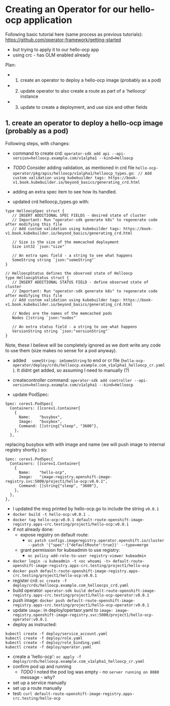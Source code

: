 # Creating an Operator for our hello-ocp application

Following basic tutorial here (same process as previous tutorials): https://github.com/operator-framework/getting-started
 - but trying to apply it to our hello-ocp app
 - using crc - has OLM enabled already

Plan:
 - 1. create an operator to deploy a hello-ocp image (probably as a pod)
 - 2. update operator to also create a route as part of a 'helloocp' instance
 - 3. update to create a deployment, and use size and other fields

## 1. create an operator to deploy a hello-ocp image (probably as a pod)

Following steps, with changes:
 - command to create crd: `operator-sdk add api --api-version=helloocp.example.com/v1alpha1 --kind=Helloocp`
 - _TODO_ Consider adding validation, as mentioned in crd file `hello-ocp-operator/pkg/apis/helloocp/v1alpha1/helloocp_types.go`: `	// Add custom validation using kubebuilder tags: https://book-v1.book.kubebuilder.io/beyond_basics/generating_crd.html`
 - adding an extra spec item to see how its handled.

 - updated crd helloocp_types.go with:
 ```
 type HelloocpSpec struct {
 	// INSERT ADDITIONAL SPEC FIELDS - desired state of cluster
 	// Important: Run "operator-sdk generate k8s" to regenerate code after modifying this file
 	// Add custom validation using kubebuilder tags: https://book-v1.book.kubebuilder.io/beyond_basics/generating_crd.html

 	// Size is the size of the memcached deployment
 	Size int32 `json:"size"`

 	// An extra spec field - a string to see what happens
 	SomeString string `json:"someString"`
 }

 // HelloocpStatus defines the observed state of Helloocp
 type HelloocpStatus struct {
 	// INSERT ADDITIONAL STATUS FIELD - define observed state of cluster
 	// Important: Run "operator-sdk generate k8s" to regenerate code after modifying this file
 	// Add custom validation using kubebuilder tags: https://book-v1.book.kubebuilder.io/beyond_basics/generating_crd.html

 	// Nodes are the names of the memcached pods
 	Nodes []string `json:"nodes"`

 	// An extra status field - a string to see what happens
 	VersionString string `json:"versionString"`
 }
 ```
 Note, these I believe will be completely ignored as we dont write any code to use them (size makes no sense for a pod anyway).

 - added `  someString: imSomeString` to end or cr file (`hello-ocp-operator/deploy/crds/helloocp.example.com_v1alpha1_helloocp_cr.yaml`). It didnt get added, so assuming I need to manually (?)

 - createcontroller command: `operator-sdk add controller --api-version=helloocp.example.com/v1alpha1 --kind=Helloocp`

 - update PodSpec:
 ```
 Spec: corev1.PodSpec{
   Containers: []corev1.Container{
     {
       Name:    "busybox",
       Image:   "busybox",
       Command: []string{"sleep", "3600"},
     },
   },
```
replacing busybox with with image and name (we will push image to internal registry shortly.) so:
```
Spec: corev1.PodSpec{
  Containers: []corev1.Container{
    {
      Name:    "hello-ocp",
      Image:   "image-registry.openshift-image-registry.svc:5000/project1/hello-ocp:v0.0.1",
      Command: []string{"sleep", "3600"},
    },
  },
},
  ```

- I updated the msg printed by hello-ocp.go to include the string `v0.0.1`
- `docker build -t hello-ocp:v0.0.1 .`
- `docker tag hello-ocp:v0.0.1 default-route-openshift-image-registry.apps-crc.testing/project1/hello-ocp:v0.0.1`
- if not already done:
  - expose registry on default route:
    - `oc patch configs.imageregistry.operator.openshift.io/cluster --patch '{"spec":{"defaultRoute":true}}' --type=merge`
  - grant permission for kubeadmin to use registry:
    - `oc policy add-role-to-user registry-viewer kubeadmin`
- `docker login -u kubeadmin -t <oc whoami -t> default-route-openshift-image-registry.apps-crc.testing/project1/hello-ocp`
- `docker push default-route-openshift-image-registry.apps-crc.testing/project1/hello-ocp:v0.0.1`
- register crd: `oc create -f deploy/crds/helloocp.example.com_helloocps_crd.yaml`
- build operator: `operator-sdk build default-route-openshift-image-registry.apps-crc.testing/project1/hello-ocp-operator:v0.0.1`
- push image: `docker push default-route-openshift-image-registry.apps-crc.testing/project1/hello-ocp-operator:v0.0.1`
- update `image:`  in deploy/opertaor.yaml to `image: image-registry.openshift-image-registry.svc:5000/project1/hello-ocp-operator:v0.0.1`
- deploy as instructed:
```
kubectl create -f deploy/service_account.yaml
kubectl create -f deploy/role.yaml
kubectl create -f deploy/role_binding.yaml
kubectl create -f deploy/operator.yaml
```
- create a 'hello-ocp': `oc apply -f deploy/crds/helloocp.example.com_v1alpha1_helloocp_cr.yaml`
- confirm pod up and running
  - _TODO_ I noted the pod log was empty - no `server running on 8080` message - why?
- set up a service manually
- set up a route manually
- test: `curl default-route-openshift-image-registry.apps-crc.testing/hello-ocp`
